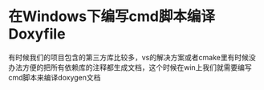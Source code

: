 # 在Windows下编写cmd脚本编译Doxyfile

有时候我们的项目包含的第三方库比较多，vs的解决方案或者cmake里有时候没办法方便的把所有依赖库的注释都生成文档，这个时候在win上我们就需要编写cmd脚本来编译doxygen文档


